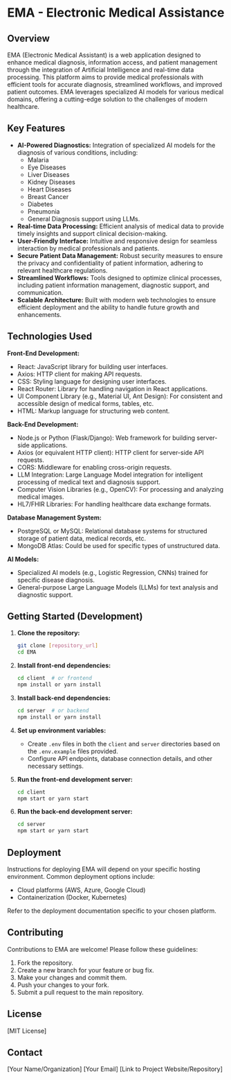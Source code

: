 # EMA - Electronic Medical Assistance

## Overview

EMA (Electronic Medical Assistant) is a web application designed to enhance medical diagnosis, information access, and patient management through the integration of Artificial Intelligence and real-time data processing. This platform aims to provide medical professionals with efficient tools for accurate diagnosis, streamlined workflows, and improved patient outcomes. EMA leverages specialized AI models for various medical domains, offering a cutting-edge solution to the challenges of modern healthcare.

## Key Features

* **AI-Powered Diagnostics:** Integration of specialized AI models for the diagnosis of various conditions, including:
    * Malaria
    * Eye Diseases
    * Liver Diseases
    * Kidney Diseases
    * Heart Diseases
    * Breast Cancer
    * Diabetes
    * Pneumonia
    * General Diagnosis support using LLMs.
* **Real-time Data Processing:** Efficient analysis of medical data to provide timely insights and support clinical decision-making.
* **User-Friendly Interface:** Intuitive and responsive design for seamless interaction by medical professionals and patients.
* **Secure Patient Data Management:** Robust security measures to ensure the privacy and confidentiality of patient information, adhering to relevant healthcare regulations.
* **Streamlined Workflows:** Tools designed to optimize clinical processes, including patient information management, diagnostic support, and communication.
* **Scalable Architecture:** Built with modern web technologies to ensure efficient deployment and the ability to handle future growth and enhancements.

## Technologies Used

**Front-End Development:**

* React: JavaScript library for building user interfaces.
* Axios: HTTP client for making API requests.
* CSS: Styling language for designing user interfaces.
* React Router: Library for handling navigation in React applications.
* UI Component Library (e.g., Material UI, Ant Design): For consistent and accessible design of medical forms, tables, etc.
* HTML: Markup language for structuring web content.

**Back-End Development:**

* Node.js or Python (Flask/Django): Web framework for building server-side applications.
* Axios (or equivalent HTTP client): HTTP client for server-side API requests.
* CORS: Middleware for enabling cross-origin requests.
* LLM Integration: Large Language Model integration for intelligent processing of medical text and diagnosis support.
* Computer Vision Libraries (e.g., OpenCV): For processing and analyzing medical images.
* HL7/FHIR Libraries: For handling healthcare data exchange formats.

**Database Management System:**

* PostgreSQL or MySQL: Relational database systems for structured storage of patient data, medical records, etc.
* MongoDB Atlas: Could be used for specific types of unstructured data.

**AI Models:**

* Specialized AI models (e.g., Logistic Regression, CNNs) trained for specific disease diagnosis.
* General-purpose Large Language Models (LLMs) for text analysis and diagnostic support.

## Getting Started (Development)

1.  **Clone the repository:**
    ```bash
    git clone [repository_url]
    cd EMA
    ```

2.  **Install front-end dependencies:**
    ```bash
    cd client  # or frontend
    npm install or yarn install
    ```

3.  **Install back-end dependencies:**
    ```bash
    cd server  # or backend
    npm install or yarn install
    ```

4.  **Set up environment variables:**
    * Create `.env` files in both the `client` and `server` directories based on the `.env.example` files provided.
    * Configure API endpoints, database connection details, and other necessary settings.

5.  **Run the front-end development server:**
    ```bash
    cd client
    npm start or yarn start
    ```

6.  **Run the back-end development server:**
    ```bash
    cd server
    npm start or yarn start
    ```

## Deployment

Instructions for deploying EMA will depend on your specific hosting environment. Common deployment options include:

* Cloud platforms (AWS, Azure, Google Cloud)
* Containerization (Docker, Kubernetes)

Refer to the deployment documentation specific to your chosen platform.

## Contributing

Contributions to EMA are welcome! Please follow these guidelines:

1.  Fork the repository.
2.  Create a new branch for your feature or bug fix.
3.  Make your changes and commit them.
4.  Push your changes to your fork.
5.  Submit a pull request to the main repository.

## License

[MIT License]

## Contact

[Your Name/Organization]
[Your Email]
[Link to Project Website/Repository]
